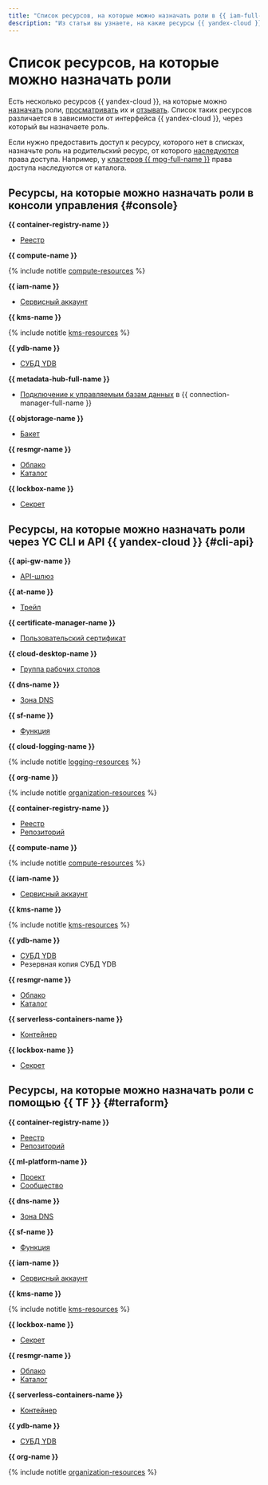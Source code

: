 ```yaml
---
title: "Список ресурсов, на которые можно назначать роли в {{ iam-full-name }}"
description: "Из статьи вы узнаете, на какие ресурсы {{ yandex-cloud }} можно назначить роли."
---
```


# Список ресурсов, на которые можно назначать роли


Есть несколько ресурсов {{ yandex-cloud }}, на которые можно [назначать](../../operations/roles/grant.md) роли, [просматривать](../../operations/roles/get-assigned-roles.md) их и [отзывать](../../operations/roles/revoke.md). Список таких ресурсов различается в зависимости от интерфейса {{ yandex-cloud }}, через который вы назначаете роль.

Если нужно предоставить доступ к ресурсу, которого нет в списках, назначьте роль на родительский ресурс, от которого [наследуются](index.md#inheritance) права доступа. Например, у [кластеров {{ mpg-full-name }}](../../../managed-postgresql/concepts/index.md) права доступа наследуются от каталога.

## Ресурсы, на которые можно назначать роли в консоли управления {#console}

**{{ container-registry-name }}**
* [Реестр](../../../container-registry/operations/roles/grant.md)

**{{ compute-name }}**

{% include notitle [compute-resources](../../../_includes/iam/resources-with-access-control/compute.md) %}

**{{ iam-name }}**
* [Сервисный аккаунт](../../operations/sa/assign-role-for-sa.md)

**{{ kms-name }}**

{% include notitle [kms-resources](../../../_includes/iam/resources-with-access-control/kms.md) %}

**{{ ydb-name }}**
* [СУБД YDB](../../../ydb/operations/manage-databases.md#add-access-binding)

**{{ metadata-hub-full-name }}**
* [Подключение к управляемым базам данных](../../../metadata-hub/operations/connection-access.md) в {{ connection-manager-full-name }}

**{{ objstorage-name }}**
* [Бакет](../../../storage/operations/buckets/iam-access.md)

**{{ resmgr-name }}**
* [Облако](../../../resource-manager/operations/cloud/set-access-bindings.md)
* [Каталог](../../../resource-manager/operations/folder/set-access-bindings.md)

**{{ lockbox-name }}**
* [Секрет](../../../lockbox/operations/secret-access.md)

## Ресурсы, на которые можно назначать роли через YC CLI и API {{ yandex-cloud }} {#cli-api}

**{{ api-gw-name }}**
* [API-шлюз](../../../api-gateway/concepts/index.md)

**{{ at-name }}**
* [Трейл](../../../audit-trails/concepts/trail.md)

**{{ certificate-manager-name }}**
* [Пользовательский сертификат](../../../certificate-manager/concepts/imported-certificate.md)

**{{ cloud-desktop-name }}**
* [Группа рабочих столов](../../../cloud-desktop/concepts/desktops-and-groups.md)

**{{ dns-name }}**
* [Зона DNS](../../../dns/operations/zone-access.md)

**{{ sf-name }}**
* [Функция](../../../functions/operations/function/role-add.md)

**{{ cloud-logging-name }}**

{% include notitle [logging-resources](../../../_includes/iam/resources-with-access-control/logging.md) %}

**{{ org-name }}**

{% include notitle [organization-resources](../../../_includes/iam/resources-with-access-control/organization.md) %}

**{{ container-registry-name }}**
* [Реестр](../../../container-registry/operations/roles/grant.md)
* [Репозиторий](../../../container-registry/operations/roles/grant.md)

**{{ compute-name }}**

{% include notitle [compute-resources](../../../_includes/iam/resources-with-access-control/compute.md) %}

**{{ iam-name }}**
* [Сервисный аккаунт](../../operations/sa/assign-role-for-sa.md)

**{{ kms-name }}**

{% include notitle [kms-resources](../../../_includes/iam/resources-with-access-control/kms.md) %}

**{{ ydb-name }}**
* [СУБД YDB](../../../ydb/operations/manage-databases.md#add-access-binding)
* Резервная копия СУБД YDB

**{{ resmgr-name }}**
* [Облако](../../../resource-manager/operations/cloud/set-access-bindings.md)
* [Каталог](../../../resource-manager/operations/folder/set-access-bindings.md)

**{{ serverless-containers-name }}**
* [Контейнер](../../../serverless-containers/operations/role-add.md)

**{{ lockbox-name }}**
* [Секрет](../../../lockbox/operations/secret-access.md)

## Ресурсы, на которые можно назначать роли с помощью {{ TF }} {#terraform}

**{{ container-registry-name }}**
* [Реестр](../../../container-registry/concepts/registry.md)
* [Репозиторий](../../../container-registry/concepts/repository.md)

**{{ ml-platform-name }}**
* [Проект](../../../datasphere/concepts/project.md)
* [Сообщество](../../../datasphere/concepts/community.md)

**{{ dns-name }}**
* [Зона DNS](../../../dns/concepts/dns-zone.md)

**{{ sf-name }}**
* [Функция](../../../functions/concepts/function.md)

**{{ iam-name }}**
* [Сервисный аккаунт](../users/service-accounts.md)

**{{ kms-name }}**

{% include notitle [kms-resources](../../../_includes/iam/resources-with-access-control/kms.md) %}

**{{ lockbox-name }}**
* [Секрет](../../../lockbox/concepts/secret.md)

**{{ resmgr-name }}**
* [Облако](../../../resource-manager/concepts/resources-hierarchy.md#cloud)
* [Каталог](../../../resource-manager/concepts/resources-hierarchy.md#folder)

**{{ serverless-containers-name }}**
* [Контейнер](../../../serverless-containers/concepts/container.md)

**{{ ydb-name }}**
* [СУБД YDB](../../../ydb/concepts/index.md#ydb)

**{{ org-name }}**

{% include notitle [organization-resources](../../../_includes/iam/resources-with-access-control/organization.md) %}
